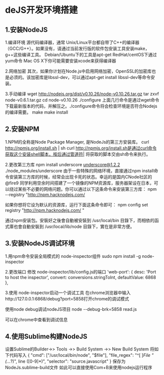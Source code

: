
deJS开发环境搭建
===

1.安装NodeJS
---
1.编译环境
源代码编译器，通常 Unix/Linux平台都自带了C++的编译器（GCC/G++）。如果没有，请通过当前发行版的软件包安装工具安装make，g++这些编译工具。
Debian/Ubuntu下的工具是apt-get
RedHat/centOS下通过yum命令
Mac OS X下你可能需要安装xcode来获得编译器

2.网络加密
其次，如果你计划在Node.js中启用网络加密，OpenSSL的加密库也是必须的。该加密库是libssl-dev，可以通过apt-get install libssl-dev等命令安装。

3.手动编译
wget http://nodejs.org/dist/v0.10.26/node-v0.10.26.tar.gz 
tar zxvf node-v0.6.1.tar.gz 
cd node-v0.10.26
./configure 
上面几行命令是通过wget命令下载最新版本的代码，并解压之。./configure命令将会检查环境是否符合Nodejs的编译需要。
make 
make install 

2.安装NPM
---
1.NPM的全称是Node Package Manager, 是NodeJs的第三方安装库。
curl http://npmjs.org/install.sh | sh 
curl http://npmjs.org/install.sh是通过curl命令获取这个安装shell脚本，按后通过管道符| 将获取的脚本交由sh命令来执行。

2.更改第三方库
npm install underscore 
underscore@1.2.2 ./node_modules/underscore 
由于一些特殊的网络环境，直接通过npm install命令安装第三方库的时候，经常会出现卡死的状态。幸运的是国内CNode社区的@fire9 同学利用空余时间搭建了一个镜像的NPM资源库，服务器架设在日本，可以绕过某些不必要的网络问题。你可以通过以下这条命令来安装第三方库：
npm --registry "http://npm.hacknodejs.com/

如果你想将它设为默认的资源库，运行下面这条命令即可：
npm config set registry "http://npm.hacknodejs.com/ "

通过npm安装包。安裝好之後會自動被安裝到 /usr/local/bin 目錄下，而相依的函式庫也會自動安裝到 /usr/local/lib/node 目錄下，實在是非常方便。

3.安装NodeJS调试环境
---
1.用npm命令安装全局模式的 node-inspector组件
sudo npm install -g node-inspector

2.更改端口
修改 node-inspector/lib/config.js的端口
'web-port': {
    desc: 'Port to host the inspector',
    convert: conversions.stringToInt,
    defaultValue: 6868
  },

3.使用
node-inspector启动一个调试工具
在chrome浏览器中输入http://127.0.0.1:6868/debug?port=5858打开chrome的调试模式

使用node debug调试nodeJS项目
node --debug-brk=5858 read.js

可以在chrome中查看到调试信息

4.使用Sublime构建NodeJS
---
设置Sublime的Builder->>
Tools ->> Build System ->> New Build System
将如下代码写入
{
    "cmd": ["/usr/local/bin/node", "$file"],
    "file_regex": "^[ ]*File \"(...*?)\", line ([0-9]*)",
    "selector": "source.javascript"
}
保存为NodeJs.sublime-build文件
如此可以直接使用Com+B来使用nodejs运行程序
